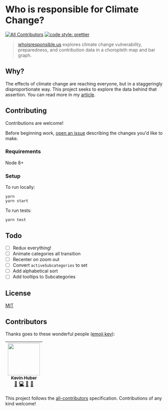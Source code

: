 # Who is responsible for Climate Change?
[![All Contributors](https://img.shields.io/badge/all_contributors-1-orange.svg?style=flat-square)](#contributors)
[![code style: prettier](https://img.shields.io/badge/code_style-prettier-ff69b4.svg?style=flat-square)](https://github.com/prettier/prettier)

> [whoisresponsible.us](https://whoisresponsible.us?utm_source=github&utm_medium=code&utm_term=initial) explores climate change vulnerability, preparedness, and contribution data in a choropleth map and bar graph.

## Why?

The effects of climate change are reaching everyone, but in a staggeringly disproportionate way. This project seeks to explore the data behind that assertion. You can read more in my [article]().

## Contributing

Contributions are welcome!

Before beginning work, [open an issue](https://github.com/kevinahuber/whoisresponsible.us/issues) describing the changes you'd like to make.

### Requirements

Node 8+

### Setup
To run locally:
```
yarn
yarn start
```

To run tests:
```
yarn test
```


## Todo

* [ ] Redux everything!
* [ ] Animate categories all transition
* [ ] Recenter on zoom out
* [ ] Convert `activeSubcategories` to set
* [ ] Add alphabetical sort
* [ ] Add tooltips to Subcategories

## License
[MIT](LICENSE.md)

## Contributors

Thanks goes to these wonderful people ([emoji key](https://github.com/kentcdodds/all-contributors#emoji-key)):

<!-- ALL-CONTRIBUTORS-LIST:START - Do not remove or modify this section -->
<!-- prettier-ignore -->
| [<img src="https://avatars3.githubusercontent.com/u/6272414?v=4" width="100px;"/><br /><sub><b>Kevin Huber</b></sub>](http://kevinahuber.com)<br />[📝](#blog-kevinahuber "Blogposts") [💻](https://github.com/kevinahuber/whoisresponsible.us/commits?author=kevinahuber "Code") [📖](https://github.com/kevinahuber/whoisresponsible.us/commits?author=kevinahuber "Documentation") [🤔](#ideas-kevinahuber "Ideas, Planning, & Feedback") |
| :---: |
<!-- ALL-CONTRIBUTORS-LIST:END -->

This project follows the [all-contributors](https://github.com/kentcdodds/all-contributors) specification. Contributions of any kind welcome!